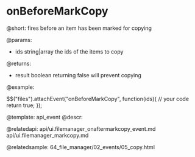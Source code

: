 onBeforeMarkCopy
=============


@short:
	fires before an item has been marked for copying

@params:

- ids		string|array		the ids of the items to copy

@returns:
- result		boolean		returning false will prevent copying


@example:

$$("files").attachEvent("onBeforeMarkCopy", function(ids){
    // your code
    return true;
});


@template:	api_event
@descr:

@relatedapi:
api/ui.filemanager_onaftermarkcopy_event.md
api/ui.filemanager_markcopy.md

@relatedsample:
64_file_manager/02_events/05_copy.html